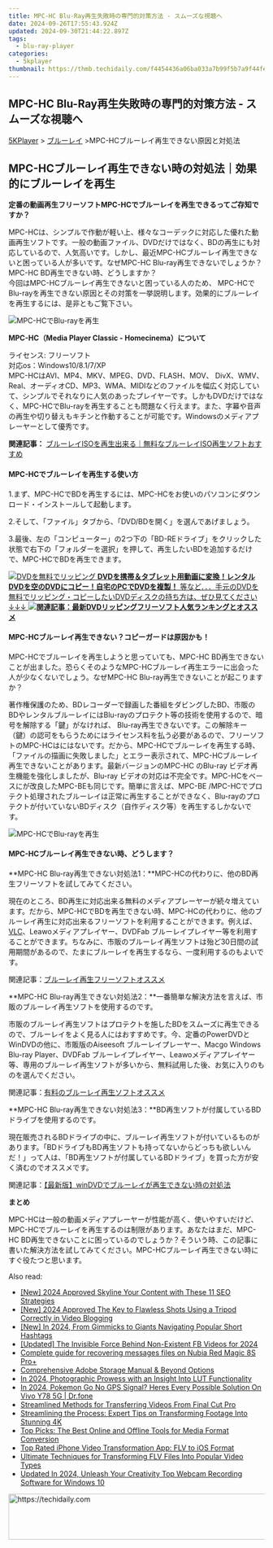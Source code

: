 ```yaml
---
title: MPC-HC Blu-Ray再生失敗時の専門的対策方法 - スムーズな視聴へ
date: 2024-09-26T17:55:43.924Z
updated: 2024-09-30T21:44:22.897Z
tags:
  - blu-ray-player
categories:
  - 5kplayer
thumbnail: https://thmb.techidaily.com/f4454436a06ba033a7b99f5b7a9f44fe470868599b2299ee24471567dbe046e5.jpg
---
```


## MPC-HC Blu-Ray再生失敗時の専門的対策方法 - スムーズな視聴へ

[5KPlayer](https://tools.techidaily.com/5kplayer/products/) \> [ブルーレイ](https://tools.techidaily.com/5kplayer/video-music-player/) \>MPC-HCブルーレイ再生できない原因と対処法

## MPC-HCブルーレイ再生できない時の対処法｜効果的にブルーレイを再生

**定番の動画再生フリーソフトMPC-HCでブルーレイを再生できるってご存知ですか？**  
  
 MPC-HCは、シンプルで作動が軽い上、様々なコーデックに対応した優れた動画再生ソフトです。一般の動画ファイル、DVDだけではなく、BDの再生にも対応しているので、人気高いです。しかし、最近MPC-HCブルーレイ再生できないと困っている人が多いです。なぜMPC-HC Blu-ray再生できないでしょうか？MPC-HC BD再生できない時、どうしますか？  
今回はMPC-HCブルーレイ再生できないと困っている人のため、 MPC-HCでBlu-rayを再生できない原因とその対策を一挙説明します。効果的にブルーレイを再生するには、是非ともご覧下さい。

![MPC-HCでBlu-rayを再生](https://www.5kplayer.com/blu-ray-player-jp/img/mpc-hc.jpg)

**MPC-HC（Media Player Classic - Homecinema）について**

ライセンス: フリーソフト  
対応os：Windows10/8.1/7/XP  
MPC-HCはAVI、MP4、MKV、MPEG、DVD、FLASH、MOV、 DivX、WMV、Real、オーディオCD、MP3、WMA、MIDIなどのファイルを幅広く対応していて、シンプルでそれなりに人気のあったプレイヤーです。しかもDVDだけではなく、MPC-HCでBlu-rayを再生することも問題なく行えます。また、字幕や音声の再生や切り替えもキチンと作動することが可能です。Windowsのメディアプレーヤーとして優秀です。

**関連記事：** [ブルーレイISOを再生出来る｜無料なブルーレイISO再生ソフトおすすめ](https://tools.techidaily.com/5kplayer/products/)

#### **MPC-HCでブルーレイを再生する使い方**

1.まず、MPC-HCでBDを再生するには、MPC-HCをお使いのパソコンにダウンロード・インストールして起動します。 

2.そして、「ファイル」タブから、「DVD/BDを開く」を選んであげましょう。

3.最後、左の「コンピューター」の2つ下の「BD-REドライブ」をクリックした状態で右下の「フォルダーを選択」を押して、再生したいBDを追加するだけで、MPC-HCでBDを再生できます。

[![DVDを無料でリッピング](https://www.5kplayer.com/blu-ray-player-jp/img/dvd-copy.jpg) **DVDを携帯＆タブレット用動画に変換！レンタルDVDを空のDVDにコピー！自宅のPCでDVDを複製！** 等など．．．手元のDVDを無料でリッピング・コピーしたいDVDディスクの持ち方は、ぜひ見てください↓↓↓ ![](https://www.5kplayer.com/blu-ray-player-jp/img/hot.gif)**関連記事：最新DVDリッピングフリーソフト人気ランキングとオススメ**](https://www.winxdvd.com/blog/powerful-top-free-dvd-ripper.htm?utm%5Fsource=seo-5kp&utm%5Fcampaign=top-ripper)

#### **MPC-HCブルーレイ再生できない？コピーガードは原因かも！**

MPC-HCでブルーレイを再生しようと思っていても、MPC-HC BD再生できないことが出ました。恐らくそのようなMPC-HCブルーレイ再生エラーに出会った人が少なくないでしょう。なぜMPC-HC Blu-ray再生できないことが起こりますか？

著作権保護のため、BDレコーダーで録画した番組をダビングしたBD、市販のBDやレンタルブルーレイにはBlu-rayのプロテクト等の技術を使用するので、暗号を解除する「鍵」がなければ、 Blu-ray再生できないです。この解除キー（鍵）の認可をもらうためにはライセンス料を払う必要があるので、フリーソフトのMPC-HCはにはないです。だから、MPC-HCでブルーレイを再生する時、「ファイルの描画に失敗しました」とエラー表示されて、MPC-HCブルーレイ再生できないことがあります。最新バージョンのMPC-HC のBlu-ray ビデオ再生機能を強化しましたが、Blu-ray ビデオの対応は不完全です。MPC-HCをベースにが改良したMPC-BEも同じです。簡単に言えば、MPC-BE /MPC-HCでプロテクト処理されたブルーレイは正常に再生することができなく、Blu-rayのプロテクトが付いていないBDディスク（自作ディスク等）を再生するしかないです。

![MPC-HCでBlu-rayを再生](https://www.5kplayer.com/blu-ray-player-jp/img/mpc-hc-blu-ray-1.jpg)

#### **MPC-HCブルーレイ再生できない時、どうします？**

**MPC-HC Blu-ray再生できない対処法1：**MPC-HCの代わりに、他のBD再生フリーソフトを試してみてください。

現在のところ、BD再生に対応出来る無料のメディアプレーヤーが続々増えています。だから、MPC-HCでBDを再生できない時、MPC-HCの代わりに、他のブルーレイ再生に対応出来るフリーソフトを利用することができます。例えば、[VLC](https://tools.techidaily.com/5kplayer/products/)、Leawoメディアプレイヤー、DVDFab ブルーレイプレイヤー等を利用することができます。ちなみに、市販のブルーレイ再生ソフトは殆ど30日間の試用期間があるので、たまにブルーレイを再生するなら、一度利用するのもよいです。

 関連記事：[ブルーレイ再生フリーソフトオススメ](https://tools.techidaily.com/5kplayer/video-music-player/)

**MPC-HC Blu-ray再生できない対処法2：**一番簡単な解決方法を言えば、市販のブルーレイ再生ソフトを使用するのです。

市販のブルーレイ再生ソフトはプロテクトを施したBDをスムーズに再生できるので、ブルーレイをよく見る人にはおすすめです。今、定番のPowerDVDとWinDVDの他に、市販版のAiseesoft ブルーレイプレーヤー、Macgo Windows Blu-ray Player、DVDFab ブルーレイプレイヤー、Leawoメディアプレイヤー等、専用のブルーレイ再生ソフトが多いから、無料試用した後、お気に入りのものを選んでください。

 関連記事：[有料のブルーレイ再生ソフトオススメ](https://tools.techidaily.com/5kplayer/products/)

**MPC-HC Blu-ray再生できない対処法3：**BD再生ソフトが付属しているBDドライブを使用するのです。

現在販売されるBDドライブの中に、ブルーレイ再生ソフトが付いているものがあります。「BDドライブもBD再生ソフトも持ってないからどっちも欲しいんだ！」って人は、「BD再生ソフトが付属しているBDドライブ」を買った方が安く済むのでオススメです。

 関連記事：[【最新版】winDVDでブルーレイが再生できない時の対処法](https://tools.techidaily.com/5kplayer/products/)

**まとめ**

MPC-HCは一般の動画メディアプレーヤーが性能が高く、使いやすいだけど、MPC-HCでブルーレイを再生するのは制限があります。あなたはまだ、MPC-HC BD再生できないことに困っているのでしょうか？そういう時、この記事に書いた解決方法を試してみてください。MPC-HCブルーレイ再生できない時にすぐ役たつと思います。

<ins class="adsbygoogle"
     style="display:block"
     data-ad-format="autorelaxed"
     data-ad-client="ca-pub-7571918770474297"
     data-ad-slot="1223367746"></ins>

<ins class="adsbygoogle"
     style="display:block"
     data-ad-client="ca-pub-7571918770474297"
     data-ad-slot="8358498916"
     data-ad-format="auto"
     data-full-width-responsive="true"></ins>

<span class="atpl-alsoreadstyle">Also read:</span>
<div><ul>
<li><a href="https://youtube-web.techidaily.com/024-approved-skyline-your-content-with-these-11-seo-strategies/"><u>[New] 2024 Approved Skyline Your Content with These 11 SEO Strategies</u></a></li>
<li><a href="https://youtube-blog.techidaily.com/024-approved-the-key-to-flawless-shots-using-a-tripod-correctly-in-video-blogging/"><u>[New] 2024 Approved The Key to Flawless Shots Using a Tripod Correctly in Video Blogging</u></a></li>
<li><a href="https://eaxpv-info.techidaily.com/new-in-2024-from-gimmicks-to-giants-navigating-popular-short-hashtags/"><u>[New] In 2024, From Gimmicks to Giants Navigating Popular Short Hashtags</u></a></li>
<li><a href="https://facebook-video-recording.techidaily.com/updated-the-invisible-force-behind-non-existent-fb-videos-for-2024/"><u>[Updated] The Invisible Force Behind Non-Existent FB Videos for 2024</u></a></li>
<li><a href="https://phone-solutions.techidaily.com/complete-guide-for-recovering-messages-files-on-nubia-red-magic-8s-proplus-by-fonelab-android-recover-messages/"><u>Complete guide for recovering messages files on Nubia Red Magic 8S Pro+</u></a></li>
<li><a href="https://article-posts.techidaily.com/comprehensive-adobe-storage-manual-and-beyond-options/"><u>Comprehensive Adobe Storage Manual & Beyond Options</u></a></li>
<li><a href="https://extra-skills.techidaily.com/in-2024-photographic-prowess-with-an-insight-into-lut-functionality/"><u>In 2024, Photographic Prowess with an Insight Into LUT Functionality</u></a></li>
<li><a href="https://change-location.techidaily.com/in-2024-pokemon-go-no-gps-signal-heres-every-possible-solution-on-vivo-y78-5g-drfone-by-drfone-virtual-android/"><u>In 2024, Pokemon Go No GPS Signal? Heres Every Possible Solution On Vivo Y78 5G | Dr.fone</u></a></li>
<li><a href="https://media-tips.techidaily.com/streamlined-methods-for-transferring-videos-from-final-cut-pro/"><u>Streamlined Methods for Transferring Videos From Final Cut Pro</u></a></li>
<li><a href="https://media-tips.techidaily.com/streamlining-the-process-expert-tips-on-transforming-footage-into-stunning-4k/"><u>Streamlining the Process: Expert Tips on Transforming Footage Into Stunning 4K</u></a></li>
<li><a href="https://media-tips.techidaily.com/top-picks-the-best-online-and-offline-tools-for-media-format-conversion/"><u>Top Picks: The Best Online and Offline Tools for Media Format Conversion</u></a></li>
<li><a href="https://media-tips.techidaily.com/top-rated-iphone-video-transformation-app-flv-to-ios-format/"><u>Top Rated iPhone Video Transformation App: FLV to iOS Format</u></a></li>
<li><a href="https://media-tips.techidaily.com/ultimate-techniques-for-transforming-flv-files-into-popular-video-types/"><u>Ultimate Techniques for Transforming FLV Files Into Popular Video Types</u></a></li>
<li><a href="https://smart-video-creator.techidaily.com/updated-in-2024-unleash-your-creativity-top-webcam-recording-software-for-windows-10/"><u>Updated In 2024, Unleash Your Creativity Top Webcam Recording Software for Windows 10</u></a></li>
</ul></div>

<!-- affiliate ads begin -->
<a href="https://ephamedtechinc.pxf.io/c/5597632/2136612/26400" target="_top" id="2136612">
  <img src="//a.impactradius-go.com/display-ad/26400-2136612" border="0" alt="https://techidaily.com" width="728" height="90"/>
</a>
<img height="0" width="0" src="https://ephamedtechinc.pxf.io/i/5597632/2136612/26400" style="position:absolute;visibility:hidden;" border="0" />
<!-- affiliate ads end -->


